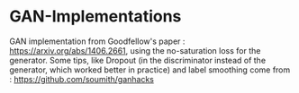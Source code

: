 # GAN-Implementations

 GAN implementation from Goodfellow's paper : https://arxiv.org/abs/1406.2661, using the no-saturation loss for the generator. Some tips, 
 like Dropout (in the discriminator instead of the generator, which worked better in practice) and label smoothing come from : https://github.com/soumith/ganhacks
